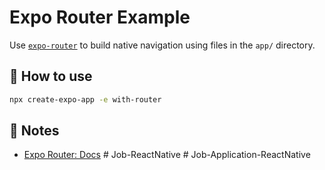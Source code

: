 # Expo Router Example

Use [`expo-router`](https://docs.expo.dev/router/introduction/) to build native navigation using files in the `app/` directory.

## 🚀 How to use

```sh
npx create-expo-app -e with-router
```

## 📝 Notes

- [Expo Router: Docs](https://docs.expo.dev/router/introduction/)
#   J o b - R e a c t N a t i v e  
 #   J o b - A p p l i c a t i o n - R e a c t N a t i v e  
 